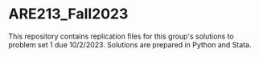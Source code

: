 # ARE213_Fall2023
 
This repository contains replication files for this group's solutions to problem set 1 due 10/2/2023. Solutions are prepared in Python and Stata.

